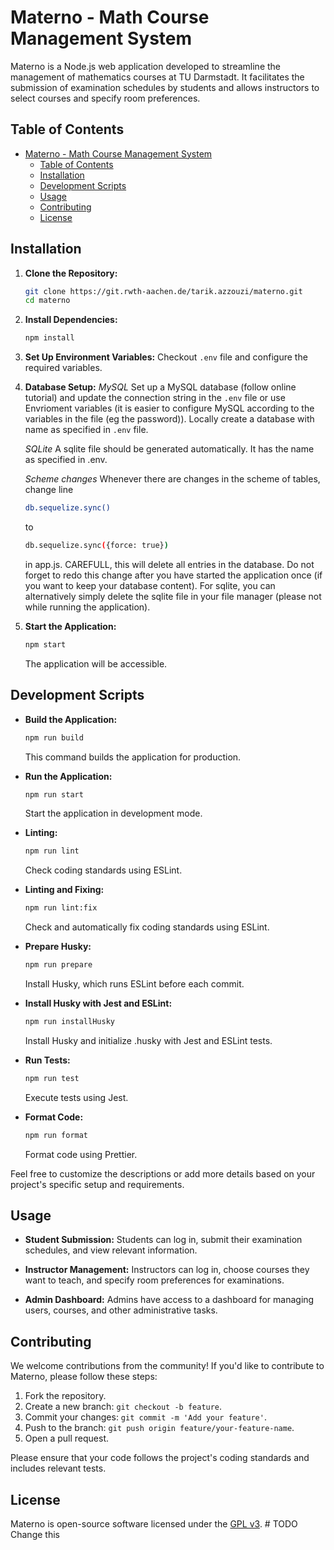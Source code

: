 # Materno - Math Course Management System

Materno is a Node.js web application developed to streamline the management of mathematics courses at TU Darmstadt. It facilitates the submission of examination schedules by students and allows instructors to select courses and specify room preferences.

## Table of Contents

- [Materno - Math Course Management System](#materno---math-course-management-system)
  - [Table of Contents](#table-of-contents)
  - [Installation](#installation)
  - [Development Scripts](#development-scripts)
  - [Usage](#usage)
  - [Contributing](#contributing)
  - [License](#license)

## Installation

1. **Clone the Repository:**
   ```bash
   git clone https://git.rwth-aachen.de/tarik.azzouzi/materno.git
   cd materno
   ```

2. **Install Dependencies:**
   ```bash
   npm install
   ```

3. **Set Up Environment Variables:**
   Checkout `.env` file and configure the required variables.

4. **Database Setup:**
  *MySQL*
   Set up a MySQL database (follow online tutorial) and update the connection string in the `.env` file or use Envrioment variables (it is easier to configure MySQL according to the variables in the file (eg the password)).
   Locally create a database with name as specified in `.env` file.

   *SQLite*
   A sqlite file should be generated automatically. It has the name as specified in .env.

   *Scheme changes*
   Whenever there are changes in the scheme of tables, change line
   ```bash
   db.sequelize.sync()
   ```
   to
   ```bash
   db.sequelize.sync({force: true})
   ```
   in app.js. CAREFULL, this will delete all entries in the database.
   Do not forget to redo this change after you have started the application once (if you want to keep your database content).
   For sqlite, you can alternatively simply delete the sqlite file in your file manager (please not while running the application).

5. **Start the Application:**
   ```bash
   npm start
   ```

   The application will be accessible.

## Development Scripts

- **Build the Application:**
  ```bash
  npm run build
  ```
  This command builds the application for production.

- **Run the Application:**
  ```bash
  npm run start
  ```
  Start the application in development mode.

- **Linting:**
  ```bash
  npm run lint
  ```
  Check coding standards using ESLint.

- **Linting and Fixing:**
  ```bash
  npm run lint:fix
  ```
  Check and automatically fix coding standards using ESLint.

- **Prepare Husky:**
  ```bash
  npm run prepare
  ```
  Install Husky, which runs ESLint before each commit.

- **Install Husky with Jest and ESLint:**
  ```bash
  npm run installHusky
  ```
  Install Husky and initialize .husky with Jest and ESLint tests.

- **Run Tests:**
  ```bash
  npm run test
  ```
  Execute tests using Jest.

- **Format Code:**
  ```bash
  npm run format
  ```
  Format code using Prettier.

Feel free to customize the descriptions or add more details based on your project's specific setup and requirements.

## Usage

- **Student Submission:**
  Students can log in, submit their examination schedules, and view relevant information.

- **Instructor Management:**
  Instructors can log in, choose courses they want to teach, and specify room preferences for examinations.

- **Admin Dashboard:**
  Admins have access to a dashboard for managing users, courses, and other administrative tasks.

## Contributing

We welcome contributions from the community! If you'd like to contribute to Materno, please follow these steps:

1. Fork the repository.
2. Create a new branch: `git checkout -b feature`.
3. Commit your changes: `git commit -m 'Add your feature'`.
4. Push to the branch: `git push origin feature/your-feature-name`.
5. Open a pull request.

Please ensure that your code follows the project's coding standards and includes relevant tests.

## License

Materno is open-source software licensed under the [GPL v3](LICENSE). # TODO Change this


 